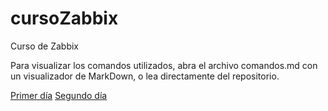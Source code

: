 # cursoZabbix
Curso de Zabbix

Para visualizar los comandos utilizados, abra el archivo comandos.md con un visualizador de MarkDown, o lea directamente del repositorio.

[Primer día](comandos.md)
[Segundo día](agentes.md)
